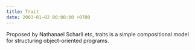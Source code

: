 ```yaml
---
title: Trait
date: 2003-01-02 00:00:00 +0700
---
```


Proposed by Nathanael Scharli etc, traits is a simple compositional model for structuring object-oriented programs.
